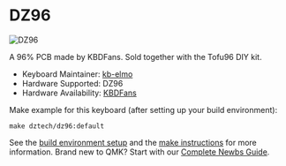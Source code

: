 # DZ96

![DZ96](https://kbdfans.com/products/tofu96-mechanical-keyboard-diy-kit)

A 96% PCB made by KBDFans. Sold together with the Tofu96 DIY kit.

* Keyboard Maintainer: [kb-elmo](https://github.com/kb-elmo)
* Hardware Supported: DZ96
* Hardware Availability: [KBDFans](https://kbdfans.com)

Make example for this keyboard (after setting up your build environment):

    make dztech/dz96:default

See the [build environment setup](https://docs.qmk.fm/#/getting_started_build_tools) and the [make instructions](https://docs.qmk.fm/#/getting_started_make_guide) for more information. Brand new to QMK? Start with our [Complete Newbs Guide](https://docs.qmk.fm/#/newbs).

